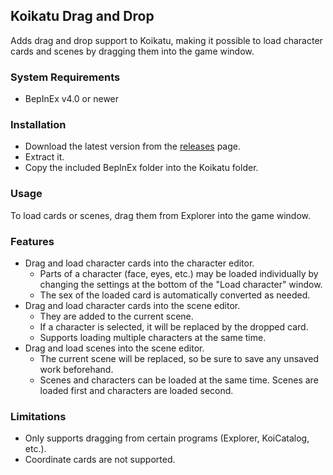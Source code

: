## Koikatu Drag and Drop
Adds drag and drop support to Koikatu, making it possible to load character cards and scenes by dragging them into the game window.

### System Requirements
- BepInEx v4.0 or newer

### Installation
- Download the latest version from the [releases](https://github.com/im-mi/KoikatuDragAndDrop/releases) page.
- Extract it.
- Copy the included BepInEx folder into the Koikatu folder.

### Usage
To load cards or scenes, drag them from Explorer into the game window.

### Features
- Drag and load character cards into the character editor.
  - Parts of a character (face, eyes, etc.) may be loaded individually by changing the settings at the bottom of the "Load character" window.
  - The sex of the loaded card is automatically converted as needed.
- Drag and load character cards into the scene editor.
  - They are added to the current scene.
  - If a character is selected, it will be replaced by the dropped card.
  - Supports loading multiple characters at the same time.
- Drag and load scenes into the scene editor.
  - The current scene will be replaced, so be sure to save any unsaved work beforehand.
  - Scenes and characters can be loaded at the same time. Scenes are loaded first and characters are loaded second.

### Limitations
- Only supports dragging from certain programs (Explorer, KoiCatalog, etc.).
- Coordinate cards are not supported.